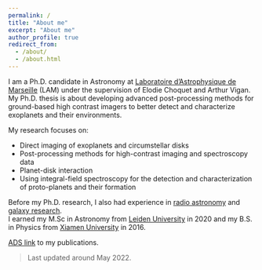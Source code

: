 ```yaml
---
permalink: /
title: "About me"
excerpt: "About me"
author_profile: true
redirect_from: 
  - /about/
  - /about.html
---
```


I am a Ph.D. candidate in Astronomy at [Laboratoire d’Astrophysique de Marseille](https://www.lam.fr/?lang=en) (LAM) under the supervision of Elodie Choquet and Arthur Vigan.
My Ph.D. thesis is about developing advanced post-processing methods for ground-based high contrast imagers to better detect and characterize exoplanets and their environments.

My research focuses on:
* Direct imaging of exoplanets and circumstellar disks
* Post-processing methods for high-contrast imaging and spectroscopy data
* Planet-disk interaction 
* Using integral-field spectroscopy for the detection and characterization of proto-planets and their formation

Before my Ph.D. research, I also had experience in [radio astronomy](https://ui.adsabs.harvard.edu/abs/2020A%26A...636A...3X/abstract) and [galaxy research](https://ui.adsabs.harvard.edu/abs/2016ApJ...824L..17X/abstract).  
I earned my M.Sc in Astronomy from [Leiden University](https://www.universiteitleiden.nl/en/science/astronomy) in 2020 and my B.S. in Physics from [Xiamen University](https://en.xmu.edu.cn) in 2016. 

[ADS link](https://ui.adsabs.harvard.edu/search/p_=0&q=orcid%3A0000-0002-6318-0104&sort=date%20desc%2C%20bibcode%20desc) to my publications.

> Last updated around May 2022.